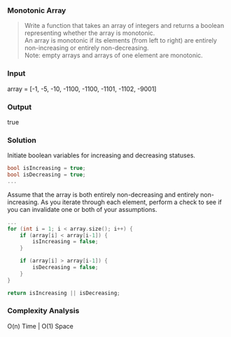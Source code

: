 ### Monotonic Array
> Write a function that takes an array of integers and returns a boolean representing whether the array is monotonic.<br/>
> An array is monotonic if its elements (from left to right) are entirely non-increasing or entirely non-decreasing.<br/>
> Note: empty arrays and arrays of one element are monotonic.

### Input
array = [-1, -5, -10, -1100, -1100, -1101, -1102, -9001]

### Output
true

### Solution
Initiate boolean variables for increasing and decreasing statuses.
```cpp
bool isIncreasing = true;
bool isDecreasing = true;
...
```

Assume that the array is both entirely non-decreasing and entirely non-increasing. As you iterate through each element, perform a check to see if you can invalidate one or both of your assumptions.
```cpp
...
for (int i = 1; i < array.size(); i++) {
	if (array[i] < array[i-1]) {
		isIncreasing = false;
	}

	if (array[i] > array[i-1]) {
		isDecreasing = false;
	}
}

return isIncreasing || isDecreasing;
```

### Complexity Analysis
O(n) Time | O(1) Space
